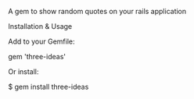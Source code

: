 A gem to show random quotes on your rails application

Installation & Usage

Add to your Gemfile:

gem 'three-ideas'

Or install:

$ gem install three-ideas